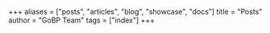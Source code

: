 +++
aliases = ["posts", "articles", "blog", "showcase", "docs"]
title = "Posts"
author = "GoBP Team"
tags = ["index"]
+++
